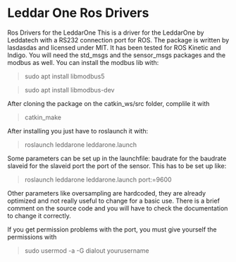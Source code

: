 # Leddar One Ros Drivers
Ros Drivers for the LeddarOne This is a driver for the LeddarOne by Leddatech with a RS232 connection port for ROS. The package is written by lasdasdas and licensed under MIT. It has been tested for ROS Kinetic and Indigo. 
You will need the std_msgs and the sensor_msgs packages and the modbus as well. You can install the modbus lib with:

>sudo apt install libmodbus5

>sudo apt install libmodbus-dev

After cloning the package on the catkin_ws/src folder, complile it with

> catkin_make

After installing you just have to roslaunch it with:

>roslaunch leddarone leddarone.launch

Some parameters can be set up in the launchfile:
baudrate for the baudrate
slaveid for the slaveid
port the port of the sensor.
This has to be set up like:
>roslaunch leddarone leddarone.launch port:=9600

Other parameters like oversampling are hardcoded, they are already optimized and not really useful to change for a basic use. There is a brief comment on the source code and you will have to check the documentation to change it correctly.

If you get permission problems with the port, you must give yourself the permissions with

>sudo usermod -a -G dialout yourusername

